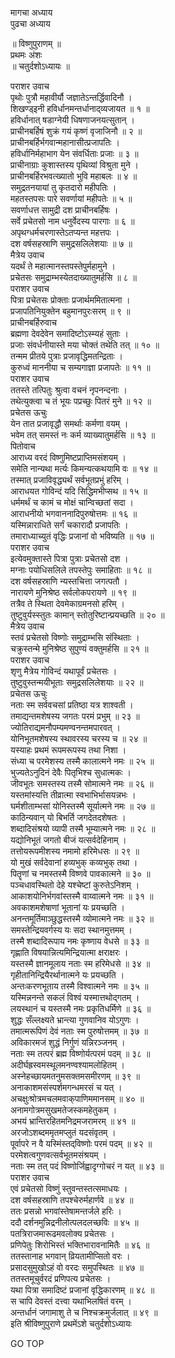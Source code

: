 मागचा अध्याय  
पुढचा अध्याय  
  
॥ विष्णुपुराणम् ॥  
प्रथमः अंशः  
॥ चतुर्दशोऽध्यायः ॥  
  
पराशर उवाच  
पृथोः पुत्रौ महावीर्यौ जज्ञातेऽन्तर्द्धिवादिनौ ।  
शिखण्ड्इनी हविर्धानमन्तर्धानाद्‌व्यजायत ॥ १ ॥  
हविर्धानात् षडाग्नेयी धिषणाजनयत्सुतान् ।  
प्राचीनबर्हिषं शुक्रं गयं कृष्णं वृजाजिनौ ॥ २ ॥  
प्राचीनबर्हिर्भगवान्महानासीत्प्रजापतिः ।  
हविर्धानिर्महाभाग येन संवर्धिताः प्रजाः ॥ ३ ॥  
प्राचीनाग्राः कुशास्तस्य पृथिव्यां विश्रुता मुने ।  
प्राचीनबर्हिरभवत्ख्यातो भुवि महाबलः ॥ ४ ॥  
समुद्रतनयायां तु कृतदारो महीपतिः ।  
महतस्तपसः पारे सवर्णायां महीपतेः ॥ ५ ॥  
सवर्णाधत्त सामुद्री दश प्राचीनबर्हिषः ।  
सर्वे प्रचेतसो नाम धनुर्वेदस्य पारगाः ॥ ६ ॥  
अपृथग्धर्मचरणास्तेऽतप्यन्त महत्तपः ।  
दश वर्षसहस्राणि समुद्रसलिलेशयाः ॥ ७ ॥  
मैत्रेय उवाच  
यदर्थं ते महात्मानस्तपस्तेपुर्महामुने ।  
प्रचेतसः समुद्राम्भस्येतदाख्यातुमर्हसि ॥ ८ ॥  
पराशर उवाच  
पित्रा प्रचेतसः प्रोक्ताः प्रजार्थममितात्मना ।  
प्रजापतिनियुक्तेन बहुमानपुरःसरम् ॥ ९ ॥  
प्राचीनबर्हिरुवाच  
ब्रह्मणा देवदेवेन समादिष्टोऽस्म्यहं सुताः ।  
प्रजाः संवर्धनीयास्ते मया चोक्तं तथेति तत् ॥ १० ॥  
तन्मम प्रीतये पुत्राः प्रजावृद्धिमतन्द्रिताः ।  
कुरुध्वं माननीया च सम्यगाज्ञा प्रजापतेः ॥ ११ ॥  
पराशर उवाच  
ततस्ते तत्पितुः श्रुत्वा वचनं नृपनन्दनाः ।  
तथेत्युक्त्वा च तं भूयः पप्रच्छुः पितरं मुने ॥ १२ ॥  
प्रचेतस ऊचुः  
येन तात प्रजावृद्धौ समर्थाः कर्मणा वयम् ।  
भवेम तत् समस्तं नः कर्म व्याख्यातुमर्हसि ॥ १३ ॥  
पितोवाच  
आराध्य वरदं विष्णुमिष्टप्राप्तिमसंशयम् ।  
समेति नान्यथा मर्त्यः किमन्यत्कथयामि वः ॥ १४ ॥  
तस्मात् प्रजाविवृद्ध्यर्थं सर्वभूतप्रभुं हरिम् ।  
आराधयत गोविन्दं यदि सिद्धिमभीप्सथ ॥ १५ ॥  
धर्ममर्थं च कामं च मोक्षं चान्विच्छतां सदा ।  
आराधनीयो भगवाननादिपुरुषोत्तमः ॥ १६ ॥  
यस्मिन्नाराधिते सर्गं चकारादौ प्रजापतिः ।  
तमाराध्याच्युतं वृद्धिः प्रजानां वो भविष्यति ॥ १७ ॥  
पराशर उवाच  
इत्येवमुक्तास्ते पित्रा पुत्राः प्रचेतसो दश ।  
मग्नाः पयोधिसलिले तपस्तेपुः समाहिताः ॥ १८ ॥  
दश वर्षसहस्राणि न्यस्तचित्ता जगत्पतौ ।  
नारायणे मुनिश्रेष्ठ सर्वलोकपरायणे ॥ १९ ॥  
तत्रैव ते स्थिता देवमेकाग्रमनसो हरिम् ।  
तुष्टुवुर्यस्स्तुतः कामान् स्तोतुरिष्टान्प्रयच्छति ॥ २० ॥  
मैत्रेय उवाच  
स्तवं प्रचेतसो विष्णोः समुद्राम्भसि संस्थिताः ।  
चक्रुस्तन्मे मुनिश्रेष्ठ सुपुण्यं वक्तुमर्हसि ॥ २१ ॥  
पराशर उवाच  
शृणु मैत्रेय गोविन्दं यथापूर्वं प्रचेतसः ।  
तुष्टुवुस्तन्मयीभूताः समुद्रसलिलेशयाः ॥ २२ ॥  
प्रचेतस ऊचुः  
नताः स्म सर्ववचसां प्रतिष्ठा यत्र शाश्वती ।  
तमाद्यन्तमशेषस्य जगतः परमं प्रभुम् ॥ २३ ॥  
ज्योतिराद्यमनौपम्यमण्वनन्तमपारवत् ।  
योनिभूतमशेषस्य स्थावरस्य चरस्य च ॥ २४ ॥  
यस्याहः प्रथमं रूपमरूपस्य तथा निशा ।  
संध्या च परमेशस्य तस्मै कालात्मने नमः ॥ २५ ॥  
भुज्यतेऽनुदिनं देवैः पितृभिश्च सुधात्मकः ।  
जीवभूतः समस्तस्य तस्मै सोमात्मने नमः ॥ २६ ॥  
यस्तमांस्यत्ति तीव्रात्मा स्वभाभिर्भासयन्नभः ।  
घर्मशीताम्भसां योनिस्तस्मै सूर्यात्मने नमः ॥ २७ ॥  
काठिन्यवान् यो बिभर्ति जगदेतदशेषतः ।  
शब्दादिसंश्रयो व्यापी तस्मै भूम्यात्मने नमः ॥ २८ ॥  
यद्योनिभूतं जगतो बीजं यत्सर्वदेहिनाम् ।  
तत्तोयरूपमीशस्य नमामो हरिमेधसः ॥ २९ ॥  
यो मुखं सर्वदेवानां हव्यभुक् कव्यभुक् तथा ।  
पितॄणां च नमस्तस्मै विष्णवे पावकात्मने ॥ ३० ॥  
पञ्चधावस्थितो देहे यश्चेष्टां कुरुतेऽनिशम् ।  
आकाशयोनिर्भगवांस्तस्मै वाय्वात्मने नमः ॥ ३१ ॥  
अवकाशमशेषाणां भूतानां यः प्रयच्छति ।  
अनन्तमूर्तिमाञ्छुद्धस्तस्मै व्योमात्मने नमः ॥ ३२ ॥  
समस्तेन्द्रियवर्गस्य यः सदा स्थानमुत्तमम् ।  
तस्मै शब्दादिरूपाय नमः कृष्णाय वेधसे ॥ ३३ ॥  
गृह्णाति विषयान्नित्यमिन्द्रियात्मा क्षराक्षरः ।  
यस्तस्मै ज्ञानमूलाय नताः स्म हरिमेधसे ॥ ३४ ॥  
गृहीतानिन्द्रियैरर्थानात्मने यः प्रयच्छति ।  
अन्तःकरणभूताय तस्मै विश्वात्मने नमः ॥ ३५ ॥  
यस्मिन्ननन्ते सकलं विश्वं यस्मात्तथोद्गतम् ।  
लयस्थानं च यस्तस्मै नमः प्रकृतिधर्मिणे ॥ ३६ ॥  
शुद्धः सँल्लक्ष्यते भ्रान्त्या गुणवानिव योऽगुणः ।  
तमात्मरूपिणं देवं नताः स्म पुरुषोत्तमम् ॥ ३७ ॥  
अविकारमजं शुद्धं निर्गुणं यन्निरञ्जनम् ।  
नताः स्म तत्परं ब्रह्म विष्णोर्यत्परमं पदम् ॥ ३८ ॥  
अदीर्घह्रस्वमस्थूलमनण्वश्यामलोहितम् ।  
अस्नेहच्छायमतनुमसक्तमसमीरणम् ॥ ३९ ॥  
अनाकाशमसंस्पर्शमगन्धमरसं च यत् ।  
अचक्षुःश्रोत्रमचलमवाक्‌पाणिममानसम् ॥ ४० ॥  
अनामगोत्रमसुखमतेजस्कमहेतुकम् ।  
अभयं भ्रान्तिरहितमनिद्रमजरामरम् ॥ ४१ ॥  
अरजोऽशब्दममृतमप्लुतं यदसंवृतम् ।  
पूर्वापरे न वै यस्मिंस्तद्‌विष्णोः परमं पदम् ॥ ४२ ॥  
परमेशत्वगुणवत्सर्वभूतमसंश्रयम् ।  
नताः स्म तत् पदं विष्णोर्जिह्वादृग्गोचरं न यत् ॥ ४३ ॥  
पराशर उवाच  
एवं प्रचेतसो विष्णुं स्तुवन्तस्तत्समाधयः ।  
दश वर्षसहस्राणि तपश्चेरुर्महार्णवे ॥ ४४ ॥  
ततः प्रसन्नो भगवांस्तेषामन्तर्जले हरिः ।  
ददौ दर्शनमुन्निद्रनीलोत्पलदलच्छविः ॥ ४५ ॥  
पतत्रिराजमारूढमवलोक्य प्रचेतसः ।  
प्रणिपेतुः शिरोभिस्तं भक्तिभारावनामितैः ॥ ४६ ॥  
ततस्तानाह भगवान् व्रियतामीप्सितो वरः ।  
प्रसादसुमुखोऽहं वो वरदः समुपस्थितः ॥ ४७ ॥  
ततस्तमूचुर्वरदं प्रणिपत्य प्रचेतसः ।  
यथा पित्रा समादिष्टं प्रजानां वृद्धिकारणम् ॥ ४८ ॥  
स चापि देवस्तं दत्त्वा यथाभिलषितं वरम् ।  
अन्तर्धानं जगामाशु ते च निश्चक्रमुर्जलात् ॥ ४९ ॥  
इति श्रीविष्णुपुराणे प्रथमेंऽशे चतुर्दशोऽध्यायः  
  
  
  
GO TOP
